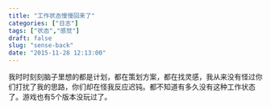 ```yaml
---
title: "工作状态慢慢回来了"
categories: ["日志"]
tags: ["状态","感觉"]
draft: false
slug: "sense-back"
date: "2015-11-28 12:13:00"
---
```


我时时刻刻脑子里想的都是计划，都在策划方案，都在找灵感，我从来没有怪过你们打扰了我的思路，你们却在怪我反应迟钝。都不知道有多久没有这种工作状态了。游戏也有5个版本没玩过了。
